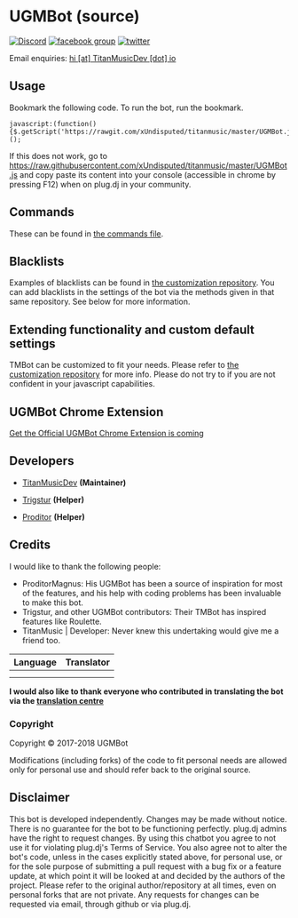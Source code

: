# UGMBot (source)

[![Discord](http://is1.mzstatic.com/image/thumb/Purple117/v4/a1/d8/3a/a1d83a42-e84e-5965-c006-610fb8a1fd45/source/300x300bb.jpg)](https://discord.gg/hvWTZrZ) [![facebook group](https://img.shields.io/badge/facebook-group-3b5998.svg?style=flat)](https://goo.gl/3EybNI) [![twitter](https://img.shields.io/twitter/follow/TittanMusic.svg?style=social)](https://goo.gl/0jzhuz)

Email enquiries: [hi [at] TitanMusicDev [dot] io](estmercyclan@gmail.com)

Usage
-----
Bookmark the following code. To run the bot, run the bookmark.

```
javascript:(function(){$.getScript('https://rawgit.com/xUndisputed/titanmusic/master/UGMBot.js');})();
```

If this does not work, go to https://raw.githubusercontent.com/xUndisputed/titanmusic/master/UGMBot.js and copy paste its content into your console (accessible in chrome by pressing F12) when on plug.dj in your community.


Commands
--------
These can be found in [the commands file](https://goo.gl/vuo1cB).


Blacklists
----------
Examples of blacklists can be found in [the customization repository]().
You can add blacklists in the settings of the bot via the methods given in that same repository. See below for more information.


Extending functionality and custom default settings
---------------------------------------------------
TMBot can be customized to fit your needs. Please refer to [the customization repository](https://github.com/TitanMusicDev/titanmusic) for more info.
Please do not try to if you are not confident in your javascript capabilities.


UGMBot Chrome Extension
-------------------------
[Get the Official UGMBot Chrome Extension is coming]()


Developers
----------
 - [TitanMusicDev](https://github.com/TitanMusicDev) __(Maintainer)__

 - [Trigstur]() __(Helper)__
 - [Proditor]() __(Helper)__


Credits
--------

I would like to thank the following people:

- ProditorMagnus: His UGMBot has been a source of inspiration for most of the features, and his help with coding problems has been invaluable to make this bot.
- Trigstur, and other UGMBot contributors: Their TMBot has inspired features like Roulette.
- TitanMusic | Developer: Never knew this undertaking would give me a friend too.

|Language | Translator|
|:------:|:---------:|
||[]()|
||[]()|

__I would also like to thank everyone who contributed in translating the bot via the [translation centre]()__


### Copyright

Copyright &copy; 2017-2018 UGMBot

Modifications (including forks) of the code to fit personal needs are allowed only for personal use and should refer back to the original source.


Disclaimer
----------

This bot is developed independently. Changes may be made without notice. There is no guarantee for the bot to be functioning perfectly.
plug.dj admins have the right to request changes.
By using this chatbot you agree to not use it for violating plug.dj's Terms of Service.
You also agree not to alter the bot's code, unless in the cases explicitly stated above, for personal use, or for the sole purpose of submitting a pull request with a bug fix or a feature update, at which point it will be looked at and decided by the authors of the project.
Please refer to the original author/repository at all times, even on personal forks that are not private.
Any requests for changes can be requested via email, through github or via plug.dj.
